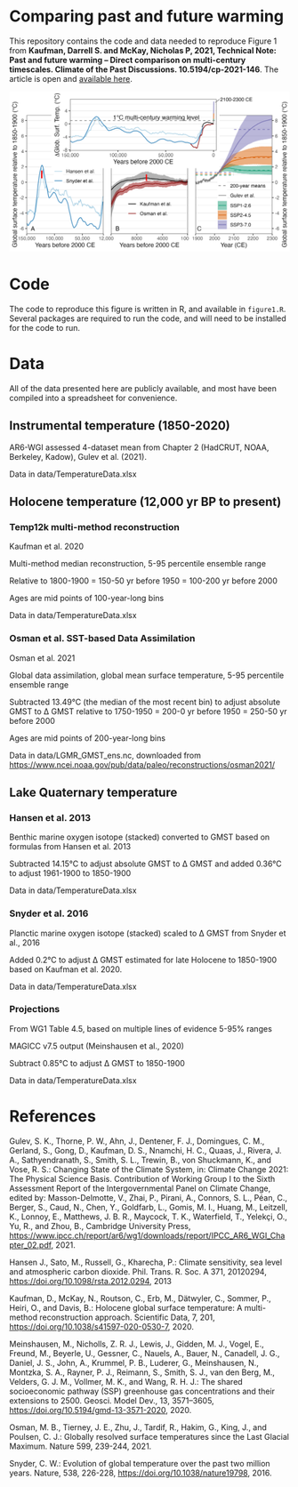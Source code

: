 # Comparing past and future warming

This repository contains the code and data needed to reproduce Figure 1 from **Kaufman, Darrell S. and McKay, Nicholas P, 2021, Technical Note: Past and future warming – Direct comparison on multi-century timescales. Climate of the Past Discussions. 10.5194/cp-2021-146**. The article is open and [available here](https://cp.copernicus.org/preprints/cp-2021-146/). 

![Figure 1](figures/WarmingTimescale.png)

# Code

The code to reproduce this figure is written in R, and available in `figure1.R`. Several packages are required to run the code, and will need to be installed for the code to run. 


# Data

All of the data presented here are publicly available, and most have been compiled into a spreadsheet for convenience. 


## Instrumental temperature (1850-2020)
AR6-WGI assessed 4-dataset mean from Chapter 2 (HadCRUT, NOAA, Berkeley, Kadow), Gulev et al. (2021).

Data in data/TemperatureData.xlsx

## Holocene temperature (12,000 yr BP to present)

### Temp12k multi-method reconstruction
Kaufman et al. 2020

Multi-method median reconstruction, 5-95 percentile ensemble range

Relative to 1800-1900 = 150-50 yr before 1950 = 100-200 yr before 2000

Ages are mid points of 100-year-long bins

Data in data/TemperatureData.xlsx

### Osman et al. SST-based Data Assimilation
Osman et al. 2021

Global data assimilation, global mean surface temperature, 5-95 percentile ensemble range

Subtracted 13.49°C (the median of the most recent bin) to adjust absolute GMST to ∆ GMST relative to 1750-1950 = 200-0 yr before 1950 = 250-50 yr before 2000

Ages are mid points of 200-year-long bins

Data in data/LGMR_GMST_ens.nc, downloaded from https://www.ncei.noaa.gov/pub/data/paleo/reconstructions/osman2021/

## Lake Quaternary temperature

### Hansen et al. 2013

Benthic marine oxygen isotope (stacked) converted to GMST based on formulas from Hansen et al. 2013

Subtracted 14.15°C to adjust absolute GMST to ∆ GMST and added 0.36°C to adjust 1961-1900 to 1850-1900

Data in data/TemperatureData.xlsx

### Snyder et al. 2016

Planctic marine oxygen isotope (stacked) scaled to ∆ GMST from Snyder et al., 2016

Added 0.2°C to adjust ∆ GMST estimated for late Holocene to 1850-1900 based on Kaufman et al. 2020.

Data in data/TemperatureData.xlsx

### Projections
From WG1 Table 4.5, based on multiple lines of evidence 5-95% ranges

MAGICC v7.5 output (Meinshausen et al., 2020)

Subtract 0.85°C to adjust ∆ GMST to 1850-1900

Data in data/TemperatureData.xlsx

# References

Gulev, S. K., Thorne, P. W., Ahn, J., Dentener, F. J., Domingues, C. M., Gerland, S., Gong, D., Kaufman, D. S., Nnamchi, H. C., Quaas, J., Rivera, J. A., Sathyendranath, S., Smith, S. L., Trewin, B., von Shuckmann, K., and Vose, R. S.: Changing State of the Climate System, in: Climate Change 2021: The Physical Science Basis. Contribution of Working Group I to the Sixth Assessment Report of the Intergovernmental Panel on Climate Change, edited by: Masson-Delmotte, V., Zhai, P., Pirani, A., Connors, S. L., Péan, C., Berger, S., Caud, N., Chen, Y., Goldfarb, L., Gomis, M. I., Huang, M., Leitzell, K., Lonnoy, E., Matthews, J. B. R., Maycock, T. K., Waterfield, T., Yelekçi, O., Yu, R., and Zhou, B., Cambridge University Press, https://www.ipcc.ch/report/ar6/wg1/downloads/report/IPCC_AR6_WGI_Chapter_02.pdf, 2021.

Hansen J., Sato, M., Russell, G., Kharecha, P.: Climate sensitivity, sea level and atmospheric carbon dioxide. Phil. Trans. R. Soc. A 371, 20120294, https://doi.org/10.1098/rsta.2012.0294, 2013

Kaufman, D., McKay, N., Routson, C., Erb, M., Dätwyler, C., Sommer, P., Heiri, O., and Davis, B.: Holocene global surface temperature: A multi-method reconstruction approach. Scientific Data, 7, 201, https://doi.org/10.1038/s41597-020-0530-7, 2020.

Meinshausen, M., Nicholls, Z. R. J., Lewis, J., Gidden, M. J., Vogel, E., Freund, M., Beyerle, U., Gessner, C., Nauels, A., Bauer, N., Canadell, J. G., Daniel, J. S., John, A., Krummel, P. B., Luderer, G., Meinshausen, N., Montzka, S. A., Rayner, P. J., Reimann, S., Smith, S. J., van den Berg, M., Velders, G. J. M., Vollmer, M. K., and Wang, R. H. J.: The shared socioeconomic pathway (SSP) greenhouse gas concentrations and their extensions to 2500. Geosci. Model Dev., 13, 3571–3605, https://doi.org/10.5194/gmd-13-3571-2020, 2020.

Osman, M. B., Tierney, J. E., Zhu, J., Tardif, R., Hakim, G., King, J., and Poulsen, C. J.: Globally resolved surface temperatures since the Last Glacial Maximum. Nature 599, 239-244, 2021.

Snyder, C. W.: Evolution of global temperature over the past two million years. Nature, 538, 226-228, https://doi.org/10.1038/nature19798, 2016.
